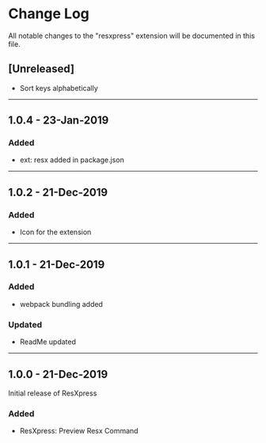 # Change Log

All notable changes to the "resxpress" extension will be documented in this file.


## [Unreleased]

- Sort keys alphabetically

---

## 1.0.4 - 23-Jan-2019

### Added

- ext: resx added in package.json

---

## 1.0.2 - 21-Dec-2019

### Added

- Icon for the extension

---

## 1.0.1 - 21-Dec-2019

### Added

- webpack bundling added

### Updated

- ReadMe updated

---

## 1.0.0 - 21-Dec-2019

Initial release of ResXpress

### Added

- ResXpress: Preview Resx Command
